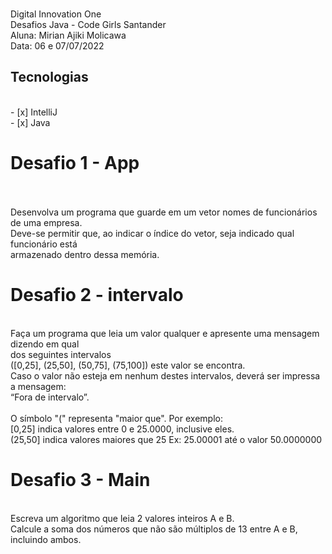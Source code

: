 <p>
<br>  Digital Innovation One 
<br>  Desafios Java - Code Girls Santander
<br>  Aluna: Mirian Ajiki Molicawa
<br>  Data: 06 e 07/07/2022 
</p>

<h2> Tecnologias </h2>
<br> - [x] IntelliJ 
<br> - [x] Java 

<h1>Desafio 1 - App </h1>
<br>
<br> Desenvolva um programa que guarde em um vetor nomes de funcionários de uma empresa.  <br> Deve-se permitir que, ao indicar o índice do vetor, seja indicado qual funcionário está <br> armazenado dentro dessa memória.
<br>

<h1> Desafio 2 - intervalo </h1>
<br> Faça um programa que leia um valor qualquer e apresente uma mensagem dizendo em qual <br> dos seguintes intervalos
<br> ([0,25], (25,50], (50,75], (75,100]) este valor se encontra. 
<br> Caso o valor não esteja em nenhum destes intervalos,  deverá ser impressa a mensagem: <br> “Fora de intervalo”.
<br> 
<br> O símbolo "(" representa "maior que". Por exemplo:
<br> [0,25]  indica valores entre 0 e 25.0000, inclusive eles.
<br> (25,50] indica valores maiores que 25 Ex: 25.00001 até o valor 50.0000000
<br>

<h1> Desafio 3 - Main </h1>
<br> Escreva um algoritmo que leia 2 valores inteiros A e B.
<br> Calcule a soma dos números que não são múltiplos de 13 entre A e B, incluindo ambos.
<br>
